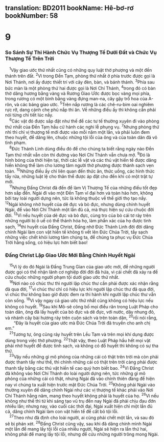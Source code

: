 translation: BD2011
bookName: Hê-bơ-rơ 
bookNumber: 58
-------

<div class="title"><h1>9</h1><h3>So Sánh Sự Thi Hành Chức Vụ Thượng Tế Dưới Ðất và Chức Vụ Thượng Tế Trên Trời</h3></div>
<span class="verse he_9_1"> <sup>1</sup>Vậy giao ước thứ nhất cũng có những quy luật thờ phượng và một đền thánh trên đất. </span>
<span class="verse he_9_2"><sup>2</sup>Vì trong Ðền Tạm, phòng thứ nhất ở phía trước được gọi là Nơi Thánh, nơi ấy được thiết trí với cây đèn, bàn, và bánh thánh. </span>
<span class="verse he_9_3"><sup>3</sup>Phía sau bức màn là một phòng thứ hai được gọi là Nơi Chí Thánh, </span>
<span class="verse he_9_4"><sup>4</sup>trong đó có bàn thờ dâng hương bằng vàng và Rương Giao Ước được bọc vàng mọi phía, trong rương có một bình bằng vàng đựng man-na, cây gậy trổ hoa của A-rôn, và các bảng giao ước. </span>
<span class="verse he_9_5"><sup>5</sup>Trên nắp rương là các chê-ru-bim oai nghiêm rực rỡ, dang cánh che phủ nắp thi ân. Về những điều ấy thì không cần phải nói từng chi tiết lúc nầy.<br/></span>
<span class="verse he_9_6"> <sup>6</sup>Các vật đó được sắp đặt như thế để các tư tế thường xuyên đi vào phòng thứ nhất của Ðền Tạm hầu cử hành các nghi lễ phụng vụ. </span>
<span class="verse he_9_7"><sup>7</sup>Nhưng phòng thứ nhì thì chỉ vị thượng tế mới được vào mỗi năm một lần, và phải luôn đem theo huyết, để dâng lên, chuộc những tội lỗi của ông và của toàn dân đã vô tình phạm.<br/></span>
<span class="verse he_9_8"> <sup>8</sup>Ðức Thánh Linh dùng điều đó để cho chúng ta biết rằng ngày nào Ðền Tạm thứ nhất vẫn còn thì đường vào Nơi Chí Thánh vẫn chưa mở. </span>
<span class="verse he_9_9"><sup>9</sup>Ðó là hình bóng của thời hiện tại, thời các lễ vật và các thú vật hiến tế được dâng hiến không thể làm cho lương tâm người thờ phượng được thánh sạch vẹn toàn. </span>
<span class="verse he_9_10"><sup>10</sup>Những điều ấy chỉ liên quan đến thức ăn, thức uống, các hình thức tẩy rửa, những luật lệ cho thân thể được áp đặt cho đến khi có một trật tự mới.<br/></span>
<span class="verse he_9_11"> <sup>11</sup>Nhưng Ðấng Christ đã đến để làm Vị Thượng Tế của những điều tốt đẹp hơn sắp đến. Ngài đi vào một Ðền Tạm vĩ đại hơn và toàn hảo hơn, không bởi tay loài người dựng nên, tức là không thuộc về thế giới thọ tạo nầy. </span>
<span class="verse he_9_12"><sup>12</sup>Ngài không nhờ huyết của dê đực và bò đực, nhưng dùng chính huyết Ngài, để vào Nơi Chí Thánh một lần đủ cả, mà thực hiện sự cứu chuộc đời đời. </span>
<span class="verse he_9_13"><sup>13</sup>Vì nếu huyết của dê đực và bò đực, cùng tro của bò cái tơ rảy trên những người bị ô uế có thể thánh hóa họ, làm phần xác của họ được tinh sạch, </span>
<span class="verse he_9_14"><sup>14</sup>thì huyết của Ðấng Christ, Ðấng nhờ Ðức Thánh Linh đời đời dâng chính Ngài làm con vật hiến tế không tì vết lên Ðức Chúa Trời, tẩy sạch những việc chết khỏi lương tâm chúng ta, để chúng ta phục vụ Ðức Chúa Trời hằng sống, có hiệu lực hơn biết bao!<br/></span>
<div class="title"><h3>Ðấng Christ Lập Giao Ước Mới Bằng Chính Huyết Ngài</h3></div>
<span class="verse he_9_15"> <sup>15</sup>Vì lý do đó Ngài là Ðấng Trung Gian của giao ước mới, để những người được gọi có thể nhận lãnh cơ nghiệp đời đời đã hứa, vì cái chết đã xảy ra để cứu chuộc những người phạm tội dưới giao ước thứ nhất.<br/></span>
<span class="verse he_9_16"> <sup>16</sup>Nơi nào có chúc thư thì người lập chúc thư cần phải được xác nhận rằng đã qua đời, </span>
<span class="verse he_9_17"><sup>17</sup>vì chúc thư chỉ có hiệu lực khi người lập chúc thư đã qua đời, vì chúc thư không bao giờ được đem ra thi hành khi người lập chúc thư vẫn còn sống. </span>
<span class="verse he_9_18"><sup>18</sup>Vì vậy ngay cả giao ước thứ nhất cũng không có hiệu lực nếu không có huyết. </span>
<span class="verse he_9_19"><sup>19</sup>Sau khi Mô-sê công bố mọi điều răn trong Luật Pháp cho toàn dân, ông đã lấy huyết của bò đực và dê đực, với nước, dây nhung đỏ, và nhánh cây bài hương rảy trên cuộn sách và trên toàn dân, </span>
<span class="verse he_9_20"><sup>20</sup>rồi nói rằng,<br/>  “Ðây là huyết của giao ước mà Ðức Chúa Trời đã truyền cho anh chị em.” <br/></span>
<span class="verse he_9_21"> <sup>21</sup>Tương tự, ông cũng rảy huyết trên Lều Tạm và trên mọi khí dụng được dùng trong việc thờ phượng. </span>
<span class="verse he_9_22"><sup>22</sup>Thật vậy, theo Luật Pháp hầu hết mọi vật phải nhờ huyết để được tinh sạch, và không có đổ huyết thì không có sự tha thứ.<br/></span>
<span class="verse he_9_23"> <sup>23</sup>Vậy nếu những gì mô phỏng của những cái có thật trên trời mà còn phải được thanh tẩy như thế, thì chính những cái có thật trên trời càng phải được thanh tẩy bằng các thú vật hiến tế cao quý hơn biết bao. </span>
<span class="verse he_9_24"><sup>24</sup>Vì Ðấng Christ đã không vào Nơi Chí Thánh do loài người dựng nên, tức những gì mô phỏng của những cái có thật, nhưng Ngài đã vào chính thiên đàng để hiện nay vì chúng ta xuất hiện trước mặt Ðức Chúa Trời. </span>
<span class="verse he_9_25"><sup>25</sup>Không phải Ngài vào thường xuyên để dâng chính Ngài như các vị thượng tế khác phải vào Nơi Chí Thánh hằng năm, mang theo huyết không phải là huyết của họ. </span>
<span class="verse he_9_26"><sup>26</sup>Vì nếu không như thế thì từ khi sáng tạo vũ trụ đến nay Ngài đã phải chịu đau đớn nhiều lần; nhưng nay, vào cuối các thời đại, Ngài xuất hiện chỉ một lần đủ cả, dâng chính Ngài làm con vật hiến tế để cất bỏ tội lỗi.<br/></span>
<span class="verse he_9_27"> <sup>27</sup>Theo như đã định cho loài người, ai cũng phải chết một lần, và sau đó sẽ bị phán xét. </span>
<span class="verse he_9_28"><sup>28</sup>Ðấng Christ cũng vậy, sau khi đã dâng chính mình Ngài một lần để mang lấy tội lỗi của nhiều người, Ngài sẽ hiện ra lần thứ hai, không phải để mang lấy tội lỗi, nhưng để cứu những người trông mong Ngài.<br/></span>
